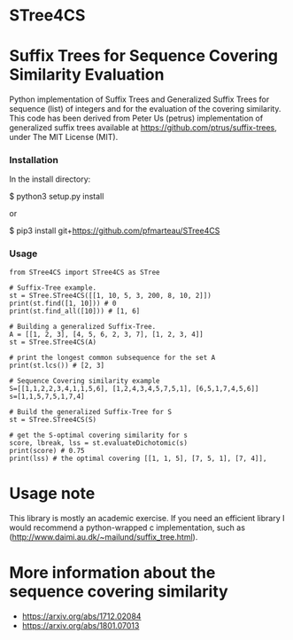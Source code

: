 # STree4CS
# Suffix Trees for Sequence Covering Similarity Evaluation
Python implementation of Suffix Trees and Generalized Suffix Trees for sequence (list) of integers and for the evaluation of the covering similarity. 
This code has been derived from Peter Us (petrus) implementation of generalized suffix trees available at https://github.com/ptrus/suffix-trees, under The MIT License (MIT).


### Installation
In the install directory:

$ python3 setup.py install

or

$ pip3 install git+https://github.com/pfmarteau/STree4CS

### Usage

```python3
from STree4CS import STree4CS as STree

# Suffix-Tree example.
st = STree.STree4CS([[1, 10, 5, 3, 200, 8, 10, 2]])
print(st.find([1, 10])) # 0
print(st.find_all([10])) # [1, 6]

# Building a generalized Suffix-Tree.
A = [[1, 2, 3], [4, 5, 6, 2, 3, 7], [1, 2, 3, 4]]
st = STree.STree4CS(A)

# print the longest common subsequence for the set A
print(st.lcs()) # [2, 3]

# Sequence Covering similarity example
S=[[1,1,2,2,3,4,1,1,5,6], [1,2,4,3,4,5,7,5,1], [6,5,1,7,4,5,6]]
s=[1,1,5,7,5,1,7,4]

# Build the generalized Suffix-Tree for S
st = STree.STree4CS(S)

# get the S-optimal covering similarity for s
score, lbreak, lss = st.evaluateDichotomic(s)
print(score) # 0.75
print(lss) # the optimal covering [[1, 1, 5], [7, 5, 1], [7, 4]], 

```


# Usage note
This library is mostly an academic exercise. If you need an efficient library I would recommend a python-wrapped c implementation,
such as (http://www.daimi.au.dk/~mailund/suffix_tree.html).


# More information about the sequence covering similarity
* https://arxiv.org/abs/1712.02084
* https://arxiv.org/abs/1801.07013
